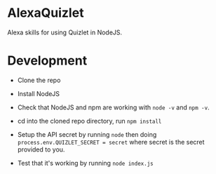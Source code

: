 # AlexaQuizlet
Alexa skills for using Quizlet in NodeJS.

# Development
* Clone the repo

* Install NodeJS

* Check that NodeJS and npm are working with `node -v` and `npm -v`.

* cd into the cloned repo directory, run `npm install`

* Setup the API secret by running `node` then doing `process.env.QUIZLET_SECRET = secret` where secret is the secret provided to you.

* Test that it's working by running `node index.js`
